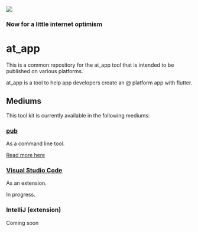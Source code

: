 <img src="https://atsign.dev/assets/img/@dev.png?sanitize=true">

### Now for a little internet optimism

# at_app

This is a common repository for the at_app tool that is intended to be published on various platforms.

at_app is a tool to help app developers create an @ platform app with flutter.

## Mediums

This tool kit is currently available in the following mediums:

### [pub](pub)

As a command line tool.

[Read more here](pub/README.md)

### [Visual Studio Code](vscode)

As an extension.

In progress.

### IntelliJ (extension)

Coming soon
